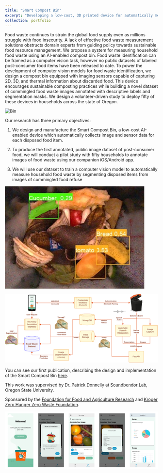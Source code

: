 ```yaml
---
title: "Smart Compost Bin"
excerpt: "Developing a low-cost, 3D printed device for automatically measuring food waste using state-of-the-art computer vision models<br/><img src='/images/bin_partial_open.png'>"
collection: portfolio
---
```


Food waste continues to strain the global food supply even as millions struggle with food insecurity. A lack of effective food waste measurement solutions obstructs domain experts from guiding policy towards sustainable food resource management. We propose a system for measuring household food waste using an AI-enabled compost bin. Food waste identification can be framed as a computer vision task, however no public datasets of labeled post-consumer food items have been released to date. To power the development of computer vision models for food waste identification, we design a compost bin equipped with imaging sensors capable of capturing 2D, 3D, and thermal information about discarded food. This device encourages sustainable composting practices while building a novel dataset of commingled food waste images annotated with descriptive labels and segmentation masks. We design a volunteer-driven study to deploy fifty of these devices in households across the state of Oregon.

![Bin](/images/bin_partial_open.jpg)

Our research has three primary objectives:

1. We design and manufacture the Smart Compost Bin, a low-cost AI-enabled device which
automatically collects image and sensor data for each disposed food item.

2. To produce the first annotated, public image dataset of post-consumer food, we will conduct a
pilot study with fifty households to annotate images of food waste using our companion iOS/Android app.

3. We will use our dataset to train a computer vision model to automatically measure household
food waste by segmenting disposed items from images of commingled food refuse

![Example Image](/images/compost_segmented.jpg)

![System Diagram](/images/cloud_pipeline_v4.png)

You can see our first publication, describing the design and implementation of the Smart Compost Bin
[here](https://aidanbeery.com/files/cofi_2024.pdf). 

This work was supervised by [Dr. 
Patrick Donnelly](https://engineering.oregonstate.edu/people/patrick-donnelly) at [Soundbendor Lab](https://soundbendor.org/), Oregon State University.

Sponsored by the [Foundation for Food and Agriculture Research](https://foundationfar.org/) and [Kroger Zero Hunger Zero Waste
Foundation](https://thekrogercozerohungerzerowastefoundation.com/).

![App Screenshots](/images/app_screenshots.png)


